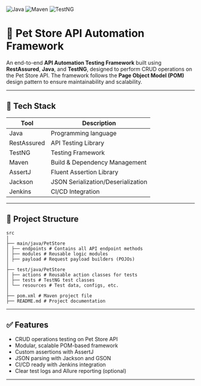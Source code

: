 ![Java](https://img.shields.io/badge/Language-Java-blue)
![Maven](https://img.shields.io/badge/Build-Maven-brightgreen)
![TestNG](https://img.shields.io/badge/TestFramework-TestNG-orange)

# 🐾 Pet Store API Automation Framework

An end-to-end **API Automation Testing Framework** built using **RestAssured**, **Java**, and **TestNG**, designed to perform CRUD operations on the Pet Store API. The framework follows the **Page Object Model (POM)** design pattern to ensure maintainability and scalability.

---

## 🚀 Tech Stack

| Tool     | Description                                  |
|----------|----------------------------------------------|
| Java     | Programming language                         |
| RestAssured | API Testing Library                          |
| TestNG   | Testing Framework                            |
| Maven    | Build & Dependency Management                |
| AssertJ  | Fluent Assertion Library                     |
| Jackson  | JSON Serialization/Deserialization        |
| Jenkins  | CI/CD Integration                            |

---

## 📁 Project Structure


````
src
│
├── main/java/PetStore
│ ├── endpoints # Contains all API endpoint methods
│ ├── modules # Reusable logic modules
│ ├── payload # Request payload builders (POJOs)
│
├── test/java/PetStore
│ ├── actions # Reusable action classes for tests
│ ├── tests # TestNG test classes
│ └── resources # Test data, configs, etc.
│
├── pom.xml # Maven project file
├── README.md # Project documentation

````
---

## ✅ Features

- CRUD operations testing on Pet Store API
- Modular, scalable POM-based framework
- Custom assertions with AssertJ
- JSON parsing with Jackson and GSON
- CI/CD ready with Jenkins integration
- Clear test logs and Allure reporting (optional)

---


